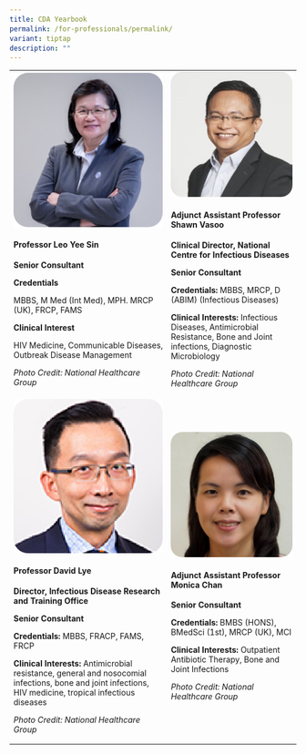 ```yaml
---
title: CDA Yearbook
permalink: /for-professionals/permalink/
variant: tiptap
description: ""
---
```

<p></p><table><tbody><tr><td rowspan="1" colspan="1"><div class="isomer-image-wrapper"><img alt="" src="/images/doctor_1.png"></div><h4>Professor Leo Yee Sin</h4><p><strong>Senior Consultant</strong></p><p></p><p><strong>Credentials</strong></p><p>MBBS, M Med (Int Med), MPH. MRCP (UK), FRCP, FAMS</p><p></p><p><strong>Clinical Interest</strong></p><p>HIV Medicine, Communicable Diseases, Outbreak Disease Management</p><p></p><p><em>Photo Credit: National Healthcare Group</em></p></td><td rowspan="1" colspan="1"><div class="isomer-image-wrapper"><img alt="" src="/images/doctor_2.png"></div><h4>Adjunct Assistant Professor Shawn Vasoo</h4><p><strong>Clinical Director, National Centre for Infectious Diseases</strong></p><p><strong>Senior Consultant</strong></p><p></p><p><strong>Credentials: </strong>MBBS, MRCP, D (ABIM) (Infectious Diseases)</p><p></p><p><strong>Clinical Interests: </strong>Infectious Diseases, Antimicrobial Resistance, Bone and Joint infections, Diagnostic Microbiology</p><p></p><p><em>Photo Credit: National Healthcare Group</em></p></td></tr><tr><td rowspan="1" colspan="1"><div class="isomer-image-wrapper"><img alt="" src="/images/doctor_3.png"></div><h4>Professor David Lye</h4><p><strong>Director, Infectious Disease Research and Training Office</strong></p><p><strong>Senior Consultant</strong></p><p></p><p><strong>Credentials: </strong>MBBS, FRACP, FAMS, FRCP</p><p></p><p><strong>Clinical Interests: </strong>Antimicrobial resistance, general and nosocomial infections, bone and joint infections, HIV medicine, tropical infectious diseases</p><p></p><p><em>Photo Credit: National Healthcare Group</em></p></td><td rowspan="1" colspan="1"><div class="isomer-image-wrapper"><img alt="" src="/images/doctor_4.png"></div><h4>Adjunct Assistant Professor Monica Chan</h4><p><strong>Senior Consultant</strong></p><p></p><p><strong>Credentials: </strong>BMBS (HONS), BMedSci (1st), MRCP (UK), MCI</p><p></p><p><strong>Clinical Interests: </strong>Outpatient Antibiotic Therapy, Bone and Joint Infections</p><p></p><p><em>Photo Credit: National Healthcare Group</em></p><p></p><p></p><p></p></td></tr></tbody></table><p></p>